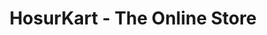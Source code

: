 ---
title: "HosurKart - The Online Store"
url: /hosur/hosurkart-the-online-store/
shop: Supermarkt
---